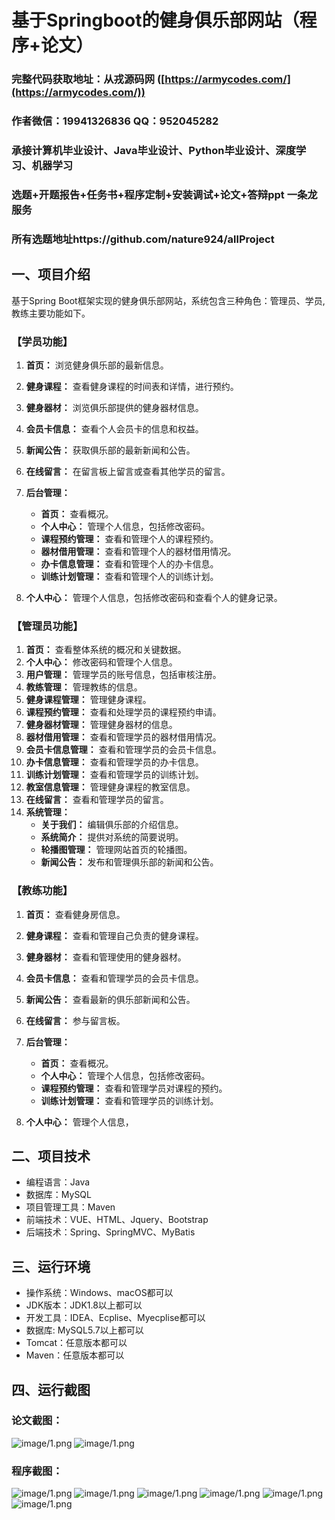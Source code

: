 基于Springboot的健身俱乐部网站（程序+论文）
=
### 完整代码获取地址：从戎源码网 ([https://armycodes.com/](https://armycodes.com/))
### 作者微信：19941326836  QQ：952045282 
### 承接计算机毕业设计、Java毕业设计、Python毕业设计、深度学习、机器学习
### 选题+开题报告+任务书+程序定制+安装调试+论文+答辩ppt 一条龙服务
### 所有选题地址https://github.com/nature924/allProject

一、项目介绍
---
基于Spring Boot框架实现的健身俱乐部网站，系统包含三种角色：管理员、学员,教练主要功能如下。

### 【学员功能】

1. **首页：** 浏览健身俱乐部的最新信息。
2. **健身课程：** 查看健身课程的时间表和详情，进行预约。
3. **健身器材：** 浏览俱乐部提供的健身器材信息。
4. **会员卡信息：** 查看个人会员卡的信息和权益。
5. **新闻公告：** 获取俱乐部的最新新闻和公告。
6. **在线留言：** 在留言板上留言或查看其他学员的留言。
7. **后台管理：**
   - **首页：** 查看概况。
   - **个人中心：** 管理个人信息，包括修改密码。
   - **课程预约管理：** 查看和管理个人的课程预约。
   - **器材借用管理：** 查看和管理个人的器材借用情况。
   - **办卡信息管理：** 查看和管理个人的办卡信息。
   - **训练计划管理：** 查看和管理个人的训练计划。

8. **个人中心：** 管理个人信息，包括修改密码和查看个人的健身记录。

### 【管理员功能】

1. **首页：** 查看整体系统的概况和关键数据。
2. **个人中心：** 修改密码和管理个人信息。
3. **用户管理：** 管理学员的账号信息，包括审核注册。
4. **教练管理：** 管理教练的信息。
5. **健身课程管理：** 管理健身课程。
6. **课程预约管理：** 查看和处理学员的课程预约申请。
7. **健身器材管理：** 管理健身器材的信息。
8. **器材借用管理：** 查看和管理学员的器材借用情况。
9. **会员卡信息管理：** 查看和管理学员的会员卡信息。
10. **办卡信息管理：** 查看和管理学员的办卡信息。
11. **训练计划管理：** 查看和管理学员的训练计划。
12. **教室信息管理：** 管理健身课程的教室信息。
13. **在线留言：** 查看和管理学员的留言。
14. **系统管理：**
    - **关于我们：** 编辑俱乐部的介绍信息。
    - **系统简介：** 提供对系统的简要说明。
    - **轮播图管理：** 管理网站首页的轮播图。
    - **新闻公告：** 发布和管理俱乐部的新闻和公告。

### 【教练功能】

1. **首页：** 查看健身房信息。
2. **健身课程：** 查看和管理自己负责的健身课程。
3. **健身器材：** 查看和管理使用的健身器材。
4. **会员卡信息：** 查看和管理学员的会员卡信息。
5. **新闻公告：** 查看最新的俱乐部新闻和公告。
6. **在线留言：** 参与留言板。
7. **后台管理：**
   - **首页：** 查看概况。
   - **个人中心：** 管理个人信息，包括修改密码。
   - **课程预约管理：** 查看和管理学员对课程的预约。
   - **训练计划管理：** 查看和管理学员的训练计划。

8. **个人中心：** 管理个人信息，





二、项目技术
---
- 编程语言：Java
- 数据库：MySQL
- 项目管理工具：Maven
- 前端技术：VUE、HTML、Jquery、Bootstrap
- 后端技术：Spring、SpringMVC、MyBatis

三、运行环境
---
- 操作系统：Windows、macOS都可以
- JDK版本：JDK1.8以上都可以
- 开发工具：IDEA、Ecplise、Myecplise都可以
- 数据库: MySQL5.7以上都可以
- Tomcat：任意版本都可以
- Maven：任意版本都可以

四、运行截图
---
### 论文截图：
![image/1.png](limage/1.png)
![image/1.png](limage/2.png)

### 程序截图：
![image/1.png](image/1.png)
![image/1.png](image/2.png)
![image/1.png](image/3.png)
![image/1.png](image/4.png)
![image/1.png](image/5.png)
![image/1.png](image/6.png)




